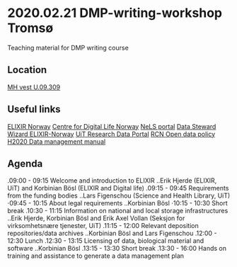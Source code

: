 # 2020.02.21 DMP-writing-workshop Tromsø 
Teaching material for DMP writing course

## Location
[MH vest U.09.309](http://bit.ly/3acHYns "MazeMap")

## Useful links

[ELIXIR Norway](https://www.elixir-norway.org/)
[Centre for Digital Life Norway](https://digitallifenorway.org/gb/)
[NeLS portal](https://nels.bioinfo.no/)
[Data Steward Wizard ELIXIR-Norway](https://elixir-no.ds-wizard.org/)
[UiT Research Data Portal](https://en.uit.no/forskning/art?p_document_id=548687)
[RCN Open data policy](https://www.forskningsradet.no/en/Adviser-research-policy/open-science/open-access-to-research-data/)
[H2020 Data management manual](https://ec.europa.eu/research/participants/docs/h2020-funding-guide/cross-cutting-issues/open-access-data-management/data-management_en.htm)

## Agenda
.09:00 - 09:15 Welcome and introduction to ELIXIR
..Erik Hjerde (ELIXIR, UiT) and Korbinian Bösl (ELIXIR and Digital life)
.09:15 - 09:45 Requirements from the funding bodies
..Lars Figenschou (Science and Health Library, UiT)
⋅09:45 - 10:15 About legal requirements
..Korbinian Bösl
⋅10:15 - 10:30 Short break
.10:30 - 11:15 Information on national and local storage infrastructures
..Erik Hjerde, Korbinian Bösl and Erik Axel Vollan (Seksjon for virksomhetsnære tjenester, UiT)
.11:15 - 12:00 Relevant deposition repositories/data archives
..Korbinian Bösl and Lars Figenschou
.12:00 - 12:30 Lunch
.12:30 - 13:15 Licensing of data, biological material and software
..Korbinian Bösl
.13:15 - 13:30 Short break
.13:30 - 16:00 Hands on training and assistance to generate a data management plan
